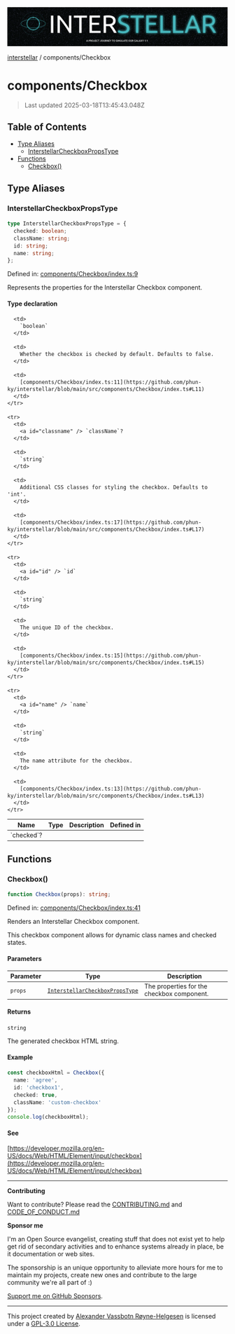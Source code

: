 <div>
  <img alt="SPECCER logo" src="https://raw.githubusercontent.com/phun-ky/interstellar/main/public/interstellar-header.png" style="max-height:120px;" />
</div>

[interstellar](../README.md) / components/Checkbox

# components/Checkbox

> Last updated 2025-03-18T13:45:43.048Z

## Table of Contents

- [Type Aliases](#type-aliases)
  - [InterstellarCheckboxPropsType](#interstellarcheckboxpropstype)
- [Functions](#functions)
  - [Checkbox()](#checkbox)

## Type Aliases

### InterstellarCheckboxPropsType

```ts
type InterstellarCheckboxPropsType = {
  checked: boolean;
  className: string;
  id: string;
  name: string;
};
```

Defined in:
[components/Checkbox/index.ts:9](https://github.com/phun-ky/interstellar/blob/main/src/components/Checkbox/index.ts#L9)

Represents the properties for the Interstellar Checkbox component.

#### Type declaration

<table>
  <thead>
    <tr>
      <th>Name</th>
      <th>Type</th>
      <th>Description</th>
      <th>Defined in</th>
    </tr>
  </thead>

  <tbody>
    <tr>
      <td>
        <a id="checked" /> `checked`?
      </td>

      <td>
        `boolean`
      </td>

      <td>
        Whether the checkbox is checked by default. Defaults to false.
      </td>

      <td>
        [components/Checkbox/index.ts:11](https://github.com/phun-ky/interstellar/blob/main/src/components/Checkbox/index.ts#L11)
      </td>
    </tr>

    <tr>
      <td>
        <a id="classname" /> `className`?
      </td>

      <td>
        `string`
      </td>

      <td>
        Additional CSS classes for styling the checkbox. Defaults to 'int'.
      </td>

      <td>
        [components/Checkbox/index.ts:17](https://github.com/phun-ky/interstellar/blob/main/src/components/Checkbox/index.ts#L17)
      </td>
    </tr>

    <tr>
      <td>
        <a id="id" /> `id`
      </td>

      <td>
        `string`
      </td>

      <td>
        The unique ID of the checkbox.
      </td>

      <td>
        [components/Checkbox/index.ts:15](https://github.com/phun-ky/interstellar/blob/main/src/components/Checkbox/index.ts#L15)
      </td>
    </tr>

    <tr>
      <td>
        <a id="name" /> `name`
      </td>

      <td>
        `string`
      </td>

      <td>
        The name attribute for the checkbox.
      </td>

      <td>
        [components/Checkbox/index.ts:13](https://github.com/phun-ky/interstellar/blob/main/src/components/Checkbox/index.ts#L13)
      </td>
    </tr>

  </tbody>
</table>

## Functions

### Checkbox()

```ts
function Checkbox(props): string;
```

Defined in:
[components/Checkbox/index.ts:41](https://github.com/phun-ky/interstellar/blob/main/src/components/Checkbox/index.ts#L41)

Renders an Interstellar Checkbox component.

This checkbox component allows for dynamic class names and checked states.

#### Parameters

| Parameter | Type                                                                         | Description                                |
| --------- | ---------------------------------------------------------------------------- | ------------------------------------------ |
| `props`   | [`InterstellarCheckboxPropsType`](Checkbox.md#interstellarcheckboxpropstype) | The properties for the checkbox component. |

#### Returns

`string`

The generated checkbox HTML string.

#### Example

```ts
const checkboxHtml = Checkbox({
  name: 'agree',
  id: 'checkbox1',
  checked: true,
  className: 'custom-checkbox'
});
console.log(checkboxHtml);
```

#### See

[https://developer.mozilla.org/en-US/docs/Web/HTML/Element/input/checkbox](https://developer.mozilla.org/en-US/docs/Web/HTML/Element/input/checkbox)

---

**Contributing**

Want to contribute? Please read the
[CONTRIBUTING.md](https://github.com/phun-ky/interstellar/blob/main/CONTRIBUTING.md)
and
[CODE_OF_CONDUCT.md](https://github.com/phun-ky/interstellar/blob/main/CODE_OF_CONDUCT.md)

**Sponsor me**

I'm an Open Source evangelist, creating stuff that does not exist yet to help
get rid of secondary activities and to enhance systems already in place, be it
documentation or web sites.

The sponsorship is an unique opportunity to alleviate more hours for me to
maintain my projects, create new ones and contribute to the large community
we're all part of :)

[Support me on GitHub Sponsors](https://github.com/sponsors/phun-ky).

---

This project created by [Alexander Vassbotn Røyne-Helgesen](http://phun-ky.net)
is licensed under a
[GPL-3.0 License](https://choosealicense.com/licenses/gpl-3.0/).
